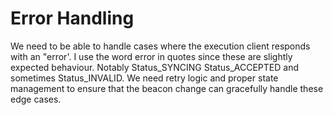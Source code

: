 # Error Handling

We need to be able to handle cases where the execution client responds with an "error'. I use 
the word error in quotes since these are slightly expected behaviour. Notably Status_SYNCING
Status_ACCEPTED and sometimes Status_INVALID. We need retry logic and proper state management to ensure that the beacon change can gracefully handle these edge cases.

